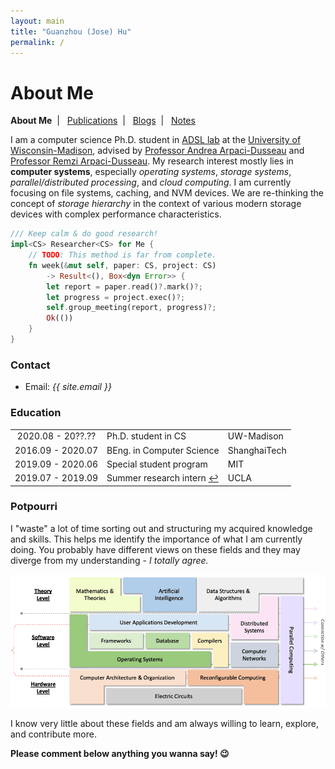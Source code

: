 ```yaml
---
layout: main
title: "Guanzhou (Jose) Hu"
permalink: /
---
```


# About Me

<p class="navigation-bar">
  <b>About Me</b>&nbsp;&nbsp;|&nbsp;&nbsp;
  <a href="/publications.html">Publications</a>&nbsp;&nbsp;|&nbsp;&nbsp;
  <a href="/blogs.html">Blogs</a>&nbsp;&nbsp;|&nbsp;&nbsp;
  <a href="/notes.html">Notes</a>
</p>

I am a computer science Ph.D. student in [ADSL lab](https://research.cs.wisc.edu/adsl/) at the [University of Wisconsin-Madison](https://www.wisc.edu/), advised by [Professor Andrea Arpaci-Dusseau](http://pages.cs.wisc.edu/~dusseau/) and [Professor Remzi Arpaci-Dusseau](http://pages.cs.wisc.edu/~remzi/). My research interest mostly lies in **computer systems**, especially *operating systems*, *storage systems*, *parallel/distributed processing*, and *cloud computing*. I am currently focusing on file systems, caching, and NVM devices. We are re-thinking the concept of *storage hierarchy* in the context of various modern storage devices with complex performance characteristics.

```rust
/// Keep calm & do good research!
impl<CS> Researcher<CS> for Me {
    // TODO: This method is far from complete.
    fn week(&mut self, paper: CS, project: CS)
        -> Result<(), Box<dyn Error>> {
        let report = paper.read()?.mark()?;
        let progress = project.exec()?;
        self.group_meeting(report, progress)?;
        Ok(())
    }
}
```

### Contact

- Email: <i>{{ site.email }}</i>

### Education

<table>
  <tbody>
    <tr>
      <td style="text-align: center">2020.08 - 20??.??</td>
      <td style="text-align: left">Ph.D. student in CS</td>
      <td style="text-align: left">UW-Madison</td>
    </tr>
    <tr>
      <td style="text-align: center">2016.09 - 2020.07</td>
      <td style="text-align: left">BEng. in Computer Science</td>
      <td style="text-align: left">ShanghaiTech</td>
    </tr>
    <tr>
      <td style="text-align: center">2019.09 - 2020.06</td>
      <td style="text-align: left">Special student program</td>
      <td style="text-align: left">MIT</td>
    </tr>
    <tr>
      <td style="text-align: center">2019.07 - 2019.09</td>
      <td style="text-align: left">Summer research intern <a href="http://systems.cs.ucla.edu">↩︎</a></td>
      <td style="text-align: left">UCLA</td>
    </tr>
  </tbody>
</table>

### Potpourri

I "waste" a lot of time sorting out and structuring my acquired knowledge and skills. This helps me identify the importance of what I am currently doing. You probably have different views on these fields and they may diverge from my understanding - *I totally agree.*

![Fields](/assets/img/knowledge-graph.png)

I know very little about these fields and am always willing to learn, explore, and contribute more.


<p><strong>Please comment below anything you wanna say! 😉</strong></p>

<!-- For Utterance comments -->
<script src="https://utteranc.es/client.js"
        repo="josehu07/josehu07.github.io"
        issue-term="pathname"
        label="Utterances🔮"
        theme="github-light"
        crossorigin="anonymous"
        async>
</script>
